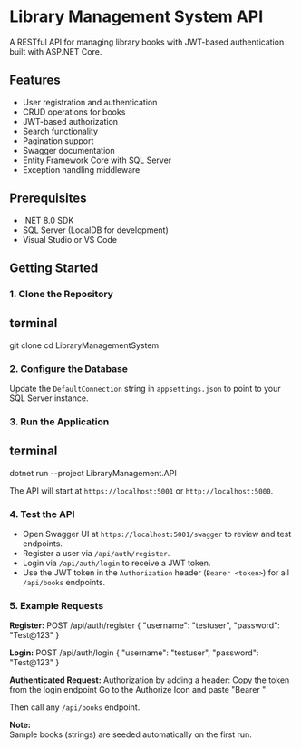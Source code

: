 # Library Management System API

A RESTful API for managing library books with JWT-based authentication built with ASP.NET Core.

## Features

- User registration and authentication
- CRUD operations for books
- JWT-based authorization
- Search functionality
- Pagination support
- Swagger documentation
- Entity Framework Core with SQL Server
- Exception handling middleware

## Prerequisites

- .NET 8.0 SDK
- SQL Server (LocalDB for development)
- Visual Studio or VS Code

## Getting Started

### 1. Clone the Repository

## terminal
git clone <your-repository-url>
cd LibraryManagementSystem


### 2. Configure the Database

Update the `DefaultConnection` string in `appsettings.json` to point to your SQL Server instance.

### 3. Run the Application

## terminal
dotnet run --project LibraryManagement.API


The API will start at `https://localhost:5001` or `http://localhost:5000`.

### 4. Test the API

- Open Swagger UI at `https://localhost:5001/swagger` to review and test endpoints.
- Register a user via `/api/auth/register`.
- Login via `/api/auth/login` to receive a JWT token.
- Use the JWT token in the `Authorization` header (`Bearer <token>`) for all `/api/books` endpoints.

### 5. Example Requests

**Register:**
POST /api/auth/register
{
  "username": "testuser",
  "password": "Test@123"
}

**Login:**
POST /api/auth/login
{
  "username": "testuser",
  "password": "Test@123"
}

**Authenticated Request:**
Authorization by adding a header: 
Copy the token from the login endpoint 
Go to the Authorize Icon and paste
"Bearer <your-jwt-token>"

Then call any `/api/books` endpoint.



**Note:**  
Sample books (strings) are seeded automatically on the first run.
